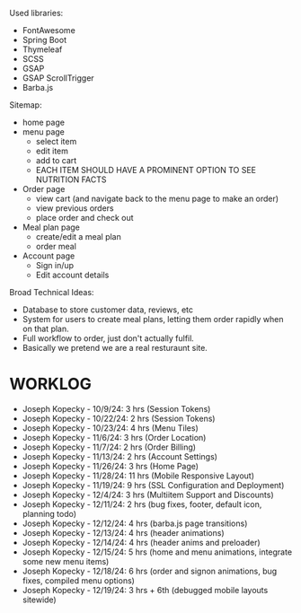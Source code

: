 Used libraries: 
* FontAwesome
* Spring Boot
* Thymeleaf
* SCSS
* GSAP
* GSAP ScrollTrigger
* Barba.js


Sitemap: 
* home page
* menu page
  * select item
  * edit item
  * add to cart
  * EACH ITEM SHOULD HAVE A PROMINENT OPTION TO SEE NUTRITION FACTS
* Order page
  * view cart (and navigate back to the menu page to make an order)
  * view previous orders
  * place order and check out
* Meal plan page
  * create/edit a meal plan
  * order meal
* Account page
  * Sign in/up
  * Edit account details


Broad Technical Ideas: 
* Database to store customer data, reviews, etc
* System for users to create meal plans, letting them order rapidly when on that plan. 
* Full workflow to order, just don't actually fulfil. 
* Basically we pretend we are a real resturaunt site. 


# WORKLOG

* Joseph Kopecky - 10/9/24: 3 hrs (Session Tokens)
* Joseph Kopecky - 10/22/24: 2 hrs (Session Tokens)
* Joseph Kopecky - 10/23/24: 4 hrs (Menu Tiles)
* Joseph Kopecky - 11/6/24: 3 hrs (Order Location)
* Joseph Kopecky - 11/7/24: 2 hrs (Order Billing)
* Joseph Kopecky - 11/13/24: 2 hrs (Account Settings)
* Joseph Kopecky - 11/26/24: 3 hrs (Home Page)
* Joseph Kopecky - 11/28/24: 11 hrs (Mobile Responsive Layout)
* Joseph Kopecky - 11/19/24: 9 hrs (SSL Configuration and Deployment)
* Joseph Kopecky - 12/4/24: 3 hrs (Multiitem Support and Discounts)
* Joseph Kopecky - 12/11/24: 2 hrs (bug fixes, footer, default icon, planning todo)
* Joseph Kopecky - 12/12/24: 4 hrs (barba.js page transitions)
* Joseph Kopecky - 12/13/24: 4 hrs (header animations)
* Joseph Kopecky - 12/14/24: 4 hrs (header anims and preloader)
* Joseph Kopecky - 12/15/24: 5 hrs (home and menu animations, integrate some new menu items)
* Joseph Kopecky - 12/18/24: 6 hrs (order and signon animations, bug fixes, compiled menu options)
* Joseph Kopecky - 12/19/24: 3 hrs + 6th (debugged mobile layouts sitewide)